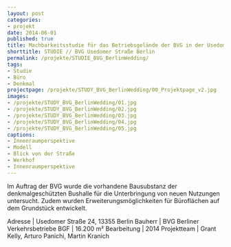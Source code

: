 ```yaml
---
layout: post
categories:
- projekt
date: 2014-06-01
published: true
title: Machbarkeitsstudie für das Betriebsgelände der BVG in der Usedomer Straße
shorttitle: STUDIE // BVG Usedomer Straße Berlin
permalink: /projekte/STUDIE_BVG_BerlinWedding/
tags: 
- Studie
- Büro
- Denkmal
projectpage: /projekte/STUDY_BVG_BerlinWedding/00_Projektpage_v2.jpg
images:
- /projekte/STUDY_BVG_BerlinWedding/01.jpg
- /projekte/STUDY_BVG_BerlinWedding/02.jpg
- /projekte/STUDY_BVG_BerlinWedding/03.jpg
- /projekte/STUDY_BVG_BerlinWedding/04.jpg
- /projekte/STUDY_BVG_BerlinWedding/05.jpg
captions:
- Innenraumperspektive
- Modell
- Blick von der Straße
- Werkhof
- Innenraumperspektive
---
```

Im Auftrag der BVG wurde die vorhandene Bausubstanz der denkmalgeschützten Bushalle für die Unterbringung von neuen Nutzungen untersucht. Zudem wurden Erweiterungsmöglichkeiten für Büroflächen auf dem Grundstück entwickelt.

Adresse			|	Usedomer Straße 24, 13355 Berlin
Bauherr			|	BVG Berliner Verkehrsbetriebe
BGF				|	16.200 m²
Bearbeitung		|	2014
Projektteam		|	Grant Kelly, Arturo Panichi, Martin Kranich